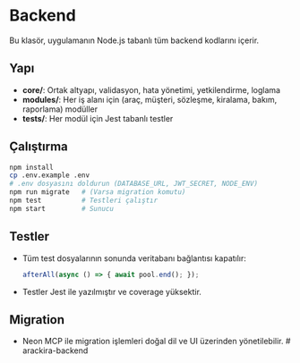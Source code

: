 # Backend

Bu klasör, uygulamanın Node.js tabanlı tüm backend kodlarını içerir.

## Yapı
- **core/**: Ortak altyapı, validasyon, hata yönetimi, yetkilendirme, loglama
- **modules/**: Her iş alanı için (araç, müşteri, sözleşme, kiralama, bakım, raporlama) modüller
- **tests/**: Her modül için Jest tabanlı testler

## Çalıştırma

```sh
npm install
cp .env.example .env
# .env dosyasını doldurun (DATABASE_URL, JWT_SECRET, NODE_ENV)
npm run migrate   # (Varsa migration komutu)
npm test          # Testleri çalıştır
npm start         # Sunucu
```

## Testler
- Tüm test dosyalarının sonunda veritabanı bağlantısı kapatılır:
  ```js
  afterAll(async () => { await pool.end(); });
  ```
- Testler Jest ile yazılmıştır ve coverage yüksektir.

## Migration
- Neon MCP ile migration işlemleri doğal dil ve UI üzerinden yönetilebilir.
#   a r a c k i r a - b a c k e n d  
 